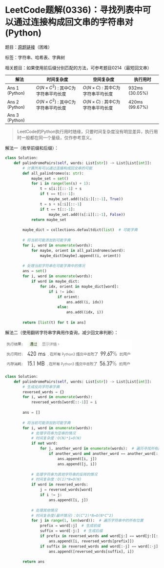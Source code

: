 # LeetCode题解(0336)：寻找列表中可以通过连接构成回文串的字符串对(Python)

题目：[原题链接](https://leetcode-cn.com/problems/palindrome-pairs/)（困难）

标签：字符串、哈希表、字典树

相关题目：如果使用前后缀分别匹配的方法，可参考题目0214（最短回文串）

| 解法           | 时间复杂度                         | 空间复杂度                       | 执行用时       |
| -------------- | ---------------------------------- | -------------------------------- | -------------- |
| Ans 1 (Python) | $O(N×C^2)$ : 其中C为字符串平均长度 | $O(N×C)$ : 其中C为字符串平均长度 | 932ms (30.05%) |
| Ans 2 (Python) | $O(N×C^2)$ : 其中C为字符串平均长度 | $O(N×C)$ : 其中C为字符串平均长度 | 420ms (99.67%) |
| Ans 3 (Python) |                                    |                                  |                |

>  LeetCode的Python执行用时随缘，只要时间复杂度没有明显差异，执行用时一般都在同一个量级，仅作参考意义。

解法一（枚举前缀和后缀）：

```python
class Solution:
    def palindromePairs(self, words: List[str]) -> List[List[int]]:
        # 计算所有可以通过连接构成回文串的可能
        def all_palindromes(s: str):
            maybe_set = set()
            for i in range(len(s) + 1):
                t = s[i:][::-1] + s
                if t == t[::-1]:
                    maybe_set.add((s[i:][::-1], True))
                t = s + s[:i][::-1]
                if t == t[::-1]:
                    maybe_set.add((s[:i][::-1], False))
            return maybe_set

        maybe_dict = collections.defaultdict(list)  # 可能字典

        # 将当前可能添加到可能字典
        for i, word in enumerate(words):
            for maybe, orient in all_palindromes(word):
                maybe_dict[maybe].append((i, orient))

        # 处理当前字符串在可能字典中的情况
        ans = set()
        for i, word in enumerate(words):
            if word in maybe_dict:
                for idx, orient in maybe_dict[word]:
                    if i != idx:
                        if orient:
                            ans.add((i, idx))
                        else:
                            ans.add((idx, i))

        return [list(t) for t in ans]
```

解法二（使用翻转字符串字典用作查询，减少回文串判断）：

![LeetCode题解(0336)：截图1](LeetCode题解(0336)：截图1.png)

```python
class Solution:
    def palindromePairs(self, words: List[str]) -> List[List[int]]:
        # 生成反向字符串字典
        reversed_words = {}
        for i, word in enumerate(words):
            reversed_words[word[::-1]] = i

        ans = []

        # 将当前可能添加到可能字典
        for i, word in enumerate(words):
            # 处理字符串为空串的情况
            # 时间复杂度：O(N)*1=O(N)
            if not word:
                for j, another_word in enumerate(words):  # 遍历寻找所有回文字符串
                    if another_word and another_word == another_word[::-1]:
                        ans.append([i, j])
                        ans.append([j, i])

            # 处理字符串为其他字符串的反转的情况
            # 时间复杂度：O(1)*N=O(N)
            if word in reversed_words:
                j = reversed_words[word]
                if i != j:
                    ans.append([i, j])

            # 处理其他情况
            # 时间复杂度(最坏情况)：O(C^2)*N=O(N*C^2)
            for j in range(1, len(word)):  # 遍历字符串中的所有位置
                prefix = word[:j]  # 生成前缀
                suffix = word[-j:]  # 生成后缀
                if prefix in reversed_words and word[j:] == word[j:][::-1]:  # 判断前缀后的部分是否为回文串
                    ans.append([i, reversed_words[prefix]])
                if suffix in reversed_words and word[:-j] == word[:-j][::-1]:  # 判断后缀前的部分是否为回文串
                    ans.append([reversed_words[suffix], i])

        return ans
```

